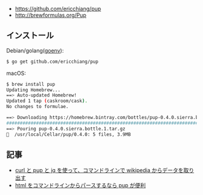 - https://github.com/ericchiang/pup
- http://brewformulas.org/Pup

## インストール

Debian/golang([goenv](https://github.com/hdknr/scriptogr.am/blob/master/go/goenv.md)):

~~~bash
$ go get github.com/ericchiang/pup
~~~


macOS:

~~~bash
$ brew install pup
Updating Homebrew...
==> Auto-updated Homebrew!
Updated 1 tap (caskroom/cask).
No changes to formulae.

==> Downloading https://homebrew.bintray.com/bottles/pup-0.4.0.sierra.bottle.1.tar.gz
######################################################################## 100.0%
==> Pouring pup-0.4.0.sierra.bottle.1.tar.gz
🍺  /usr/local/Cellar/pup/0.4.0: 5 files, 3.9MB
~~~



## 記事

- [curl と pup と jq を使って、コマンドラインで wikipedia からデータを取り出す](https://qiita.com/osd/items/a94aba111b5c7717bd22)
- [html をコマンドラインからパースするなら pup が便利](https://mattn.kaoriya.net/software/20140916103411.htm)
